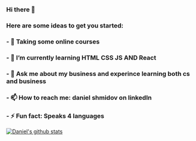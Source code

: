 ### Hi there 👋

### Here are some ideas to get you started:

### - 🔭 Taking some online courses

### - 🌱 I’m currently learning HTML CSS JS AND React

### - 💬 Ask me about my business and experince learning both cs and business

### - 📫 How to reach me: daniel shmidov on linkedIn

### - ⚡ Fun fact: Speaks 4 languages


[![Daniel's github stats](https://github-readme-stats.vercel.app/api?username=danielshmidov)](https://github.com/anuraghazra/github-readme-stats)
